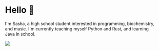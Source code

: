 # Hello :wave:

<!--
**EwwPhysics/EwwPhysics** is a ✨ _special_ ✨ repository because its `README.md` (this file) appears on your GitHub profile.

Here are some ideas to get you started:

- 🔭 I’m currently working on ...
- 🌱 I’m currently learning ...
- 👯 I’m looking to collaborate on ...
- 🤔 I’m looking for help with ...
- 💬 Ask me about ...
- 📫 How to reach me: ...
- 😄 Pronouns: she/her
- ⚡ Fun fact: ...
-->
I'm Sasha, a high school student interested in programming, biochemistry, and music. 
I'm currently teaching myself Python and Rust, and learning Java in school.


<img align="left" src="https://github-readme-stats.vercel.app/api?username=EwwPhysics&show_icons=true&theme=tokyonight&hide=stars">
